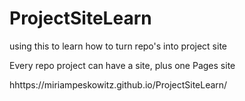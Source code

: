 # ProjectSiteLearn
using this to learn how to turn repo's into project site

Every repo project can have a site, plus one Pages site 

hhttps://miriampeskowitz.github.io/ProjectSiteLearn/
